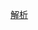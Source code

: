 [解析](https://lavaoxsea.com/2018/09/13/%E7%AC%AC%E5%9B%9B%E5%B1%8A%E9%98%BF%E9%87%8C%E4%B8%AD%E9%97%B4%E4%BB%B6%E6%80%A7%E8%83%BD%E6%8C%91%E6%88%98%E8%B5%9B%E6%80%BB%E7%BB%93(%E5%88%9D%E8%B5%9B)/)
